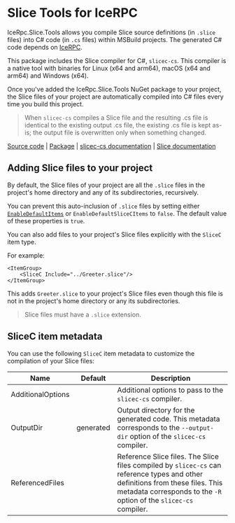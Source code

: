 # Slice Tools for IceRPC

IceRpc.Slice.Tools allows you compile Slice source definitions (in `.slice` files) into C# code (in `.cs` files)
within MSBuild projects. The generated C# code depends on [IceRPC][icerpc].

This package includes the Slice compiler for C#, `slicec-cs`. This compiler is a native tool with binaries for
Linux (x64 and arm64), macOS (x64 and arm64) and Windows (x64).

Once you've added the IceRpc.Slice.Tools NuGet package to your project, the Slice files of your project are
automatically compiled into C# files every time you build this project.

> When `slicec-cs` compiles a Slice file and the resulting .cs file is identical to the existing output .cs file,
> the existing .cs file is kept as-is; the output file is overwritten only when something changed.

[Source code][source] | [Package][package] | [slicec-cs documentation][slicec-cs] | [Slice documentation][slice]

## Adding Slice files to your project

By default, the Slice files of your project are all the `.slice` files in the project's home directory and any of
its subdirectories, recursively.

You can prevent this auto-inclusion of `.slice` files by setting either [`EnableDefaultItems`][default_items] or
`EnableDefaultSliceCItems` to `false`. The default value of these properties is `true`.

You can also add files to your project's Slice files explicitly with the `SliceC` item type. 

For example:
```
<ItemGroup>
    <SliceC Include="../Greeter.slice"/>
</ItemGroup>
```

This adds `Greeter.slice` to your project's Slice files even though this file is not in the project's home 
directory or any its subdirectories.

> Slice files must have a `.slice` extension.

## SliceC item metadata

You can use the following `SliceC` item metadata to customize the compilation of your Slice files:

| Name                 | Default     | Description                                                                                                                                                       |
| -------------------- | ----------- | ----------------------------------------------------------------------------------------------------------------------------------------------------------------- |
| AdditionalOptions    |          | Additional options to pass to the `slicec-cs` compiler.                                                                                                           |
| OutputDir            | generated   | Output directory for the generated code. This metadata corresponds to the `--output-dir` option of the `slicec-cs` compiler.                                        |
| ReferencedFiles      |           | Reference Slice files. The Slice files compiled by `slicec-cs` can reference types and other definitions from these files. This metadata corresponds to the `-R` option of the `slicec-cs` compiler. |

[default_items]: https://learn.microsoft.com/en-us/dotnet/core/project-sdk/msbuild-props#enabledefaultitems
[icerpc]: https://www.nuget.org/packages/IceRpc
[package]: https://www.nuget.org/packages/IceRpc.Slice.Tools
[slice]: https://docs.testing.zeroc.com/docs/slice
[slicec-cs]: TODO
[source]: https://github.com/icerpc/icerpc-csharp/tree/main/src/tools.IceRpc.Slice.Tools
